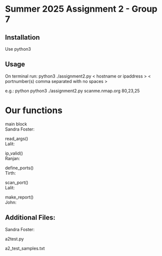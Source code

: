 # Summer 2025 Assignment 2 - Group 7

## Installation
Use python3

## Usage
On terminal run:
python3 ./assignment2.py < hostname or ipaddress > < portnumber(s) comma separated with no spaces >

e.g.:
python
python3 ./assignment2.py scanme.nmap.org 80,23,25


# Our functions

main block  
Sandra Foster: 

read_args()  
Lalit:  


ip_valid()  
Ranjan:



define_ports()  
Tirth:



scan_port()  
Lalit:

make_report()  
John: 



## Additional Files:
Sandra Foster:  

a2test.py  

a2_test_samples.txt
